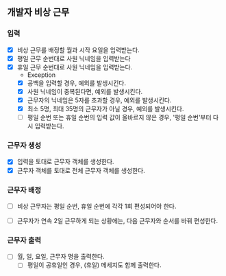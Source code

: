 ## 개발자 비상 근무

### 입력
- [x] 비상 근무를 배정할 월과 시작 요일을 입력받는다.
- [x] 평일 근무 순번대로 사원 닉네임을 입력받는다
- [x] 휴일 근무 순번대로 사원 닉네임을 입력받는다.
  - Exception
  - [x] 공백을 입력할 경우, 예외를 발생시킨다.
  - [x] 사원 닉네임이 중복된다면, 예외를 발생시킨다.
  - [x] 근무자의 닉네임은 5자를 초과할 경우, 예외를 발생시킨다.
  - [x] 최소 5명, 최대 35명의 근무자가 아닐 경우, 예외를 발생시킨다.
  - [ ] 평일 순번 또는 휴일 순번의 입력 값이 올바르지 않은 경우, '평일 순번'부터 다시 입력받는다.

### 근무자 생성
- [x] 입력을 토대로 근무자 객체를 생성한다.
- [x] 근무자 객체를 토대로 전체 근무자 객체를 생성한다.

### 근무자 배정 
- [ ] 비상 근무자는 평일 순번, 휴일 순번에 각각 1회 편성되어야 한다.
- [ ] 근무자가 연속 2일 근무하게 되는 상황에는, 다음 근무자와 순서를 바꿔 편성한다.


### 근무자 출력
- [ ] 월, 일, 요일, 근무자 명을 출력한다.
  - [ ] 평일이 공휴일인 경우, (휴일) 메세지도 함께 출력한다.
